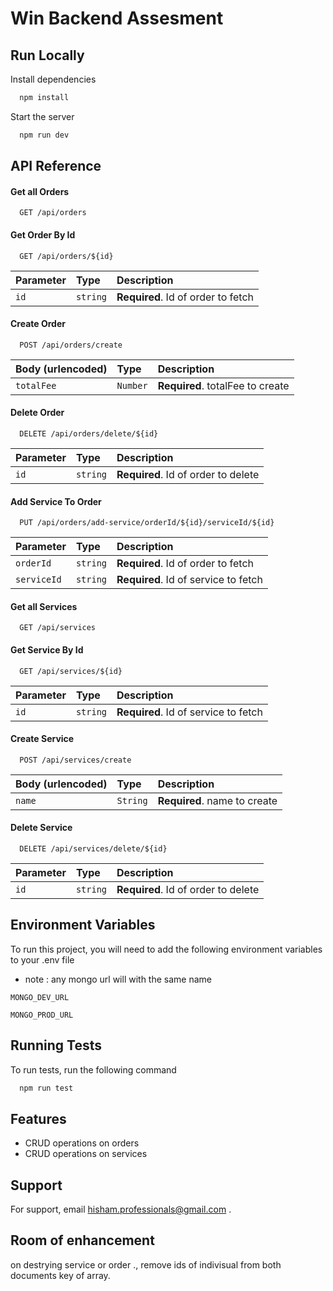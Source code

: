 
# Win Backend Assesment




## Run Locally

Install dependencies

```bash
  npm install
```

Start the server

```bash
  npm run dev
```


## API Reference

#### Get all Orders

```http
  GET /api/orders
```

#### Get Order By Id

```http
  GET /api/orders/${id}
```

| Parameter | Type     | Description                       |
| :-------- | :------- | :-------------------------------- |
| `id`      | `string` | **Required**. Id of order to fetch |

#### Create Order

```http
  POST /api/orders/create
```

| Body (urlencoded) | Type     | Description                       |
| :-------- | :------- | :-------------------------------- |
| `totalFee`| `Number` | **Required**. totalFee to create |

#### Delete Order

```http
  DELETE /api/orders/delete/${id}
```

| Parameter | Type     | Description                       |
| :-------- | :------- | :-------------------------------- |
| `id`| `string` | **Required**. Id of order to delete|

#### Add Service To Order

```http
  PUT /api/orders/add-service/orderId/${id}/serviceId/${id}
```

| Parameter | Type     | Description                       |
| :-------- | :------- | :-------------------------------- |
| `orderId`| `string` | **Required**. Id of order to fetch|
| `serviceId`| `string` | **Required**. Id of service to fetch|


#### Get all Services

```http
  GET /api/services
```

#### Get Service By Id

```http
  GET /api/services/${id}
```

| Parameter | Type     | Description                       |
| :-------- | :------- | :-------------------------------- |
| `id`      | `string` | **Required**. Id of service to fetch |

#### Create Service

```http
  POST /api/services/create
```

| Body (urlencoded) | Type     | Description                       |
| :-------- | :------- | :-------------------------------- |
| `name`| `String` | **Required**. name to create |

#### Delete Service

```http
  DELETE /api/services/delete/${id}
```

| Parameter | Type     | Description                       |
| :-------- | :------- | :-------------------------------- |
| `id`| `string` | **Required**. Id of order to delete|





## Environment Variables

To run this project, you will need to add the following environment variables to your .env file

- note : any mongo url will with the same name

`MONGO_DEV_URL`

`MONGO_PROD_URL`


## Running Tests

To run tests, run the following command

```bash
  npm run test
```


## Features

- CRUD operations on orders
- CRUD operations on services


## Support

For support, email hisham.professionals@gmail.com .


## Room of enhancement

on destrying service or order ., remove ids of indivisual from both documents key of array.

